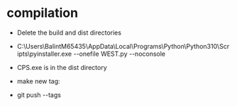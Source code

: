 # compilation

* Delete the build and dist directories
* C:\Users\BalintM65435\AppData\Local\Programs\Python\Python310\Scripts\pyinstaller.exe --onefile WEST.py --noconsole 
* CPS.exe is in the dist directory

* make new tag:
* git push --tags